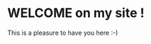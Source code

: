 <!DOCTYPE html>
<html>
<head>
	<title>WELCOME to you</title>
</head>
<body>
	<h1>WELCOME  on my site ! </h1>
	<p>This is a pleasure to have you here :-) </p>
</body>
</html>
